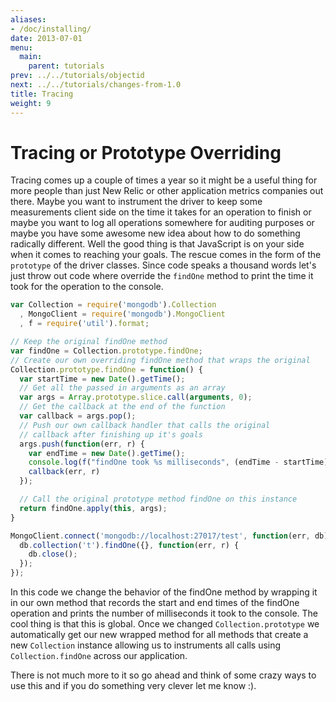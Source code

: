 ```yaml
---
aliases:
- /doc/installing/
date: 2013-07-01
menu:
  main:
    parent: tutorials
prev: ../../tutorials/objectid
next: ../../tutorials/changes-from-1.0
title: Tracing
weight: 9
---
```

# Tracing or Prototype Overriding

Tracing comes up a couple of times a year so it might be a useful thing for more people than just New Relic or other application metrics companies out there. Maybe you want to instrument the driver to keep some measurements client side on the time it takes for an operation to finish or maybe you want to log all operations somewhere for auditing purposes or maybe you have some awesome new idea about how to do something radically different. Well the good thing is that JavaScript is on your side when it comes to reaching your goals. The rescue comes in the form of the `prototype` of the driver classes. Since code speaks a thousand words let's just throw out code where override the `findOne` method to print the time it took for the operation to the console.

```javascript
var Collection = require('mongodb').Collection
  , MongoClient = require('mongodb').MongoClient
  , f = require('util').format;

// Keep the original findOne method
var findOne = Collection.prototype.findOne;
// Create our own overriding findOne method that wraps the original
Collection.prototype.findOne = function() {
  var startTime = new Date().getTime();
  // Get all the passed in arguments as an array
  var args = Array.prototype.slice.call(arguments, 0);
  // Get the callback at the end of the function
  var callback = args.pop();
  // Push our own callback handler that calls the original 
  // callback after finishing up it's goals
  args.push(function(err, r) {
    var endTime = new Date().getTime();
    console.log(f("findOne took %s milliseconds", (endTime - startTime)))
    callback(err, r)
  });

  // Call the original prototype method findOne on this instance
  return findOne.apply(this, args);
}

MongoClient.connect('mongodb://localhost:27017/test', function(err, db) {
  db.collection('t').findOne({}, function(err, r) {
    db.close();
  });
});
```

In this code we change the behavior of the findOne method by wrapping it in our own method that records the start and end times of the findOne operation and prints the number of milliseconds it took to the console. The cool thing is that this is global. Once we changed `Collection.prototype` we automatically get our new wrapped method for all methods that create a new `Collection` instance allowing us to instruments all calls using `Collection.findOne` across our application.

There is not much more to it so go ahead and think of some crazy ways to use this and if you do something very clever let me know :).
